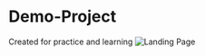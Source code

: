 # Demo-Project
Created for practice and learning
<img src="Website-UI-Practice/images/landing.png" alt="Landing Page">
